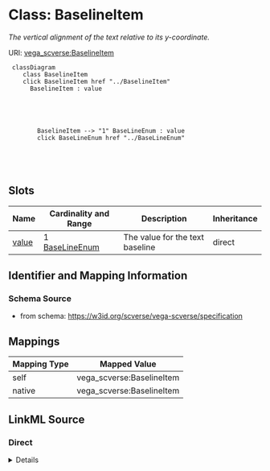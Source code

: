 

# Class: BaselineItem 


_The  vertical alignment of the text relative to its y-coordinate._





URI: [vega_scverse:BaselineItem](https://w3id.org/scverse/vega-scverse/BaselineItem)






```mermaid
 classDiagram
    class BaselineItem
    click BaselineItem href "../BaselineItem"
      BaselineItem : value
        
          
    
        
        
        BaselineItem --> "1" BaseLineEnum : value
        click BaseLineEnum href "../BaseLineEnum"
    

        
      
```




<!-- no inheritance hierarchy -->


## Slots

| Name | Cardinality and Range | Description | Inheritance |
| ---  | --- | --- | --- |
| [value](value.md) | 1 <br/> [BaseLineEnum](BaseLineEnum.md) | The value for the text baseline | direct |









## Identifier and Mapping Information







### Schema Source


* from schema: https://w3id.org/scverse/vega-scverse/specification




## Mappings

| Mapping Type | Mapped Value |
| ---  | ---  |
| self | vega_scverse:BaselineItem |
| native | vega_scverse:BaselineItem |







## LinkML Source

<!-- TODO: investigate https://stackoverflow.com/questions/37606292/how-to-create-tabbed-code-blocks-in-mkdocs-or-sphinx -->

### Direct

<details>
```yaml
name: baselineItem
description: The  vertical alignment of the text relative to its y-coordinate.
from_schema: https://w3id.org/scverse/vega-scverse/specification
rank: 1000
attributes:
  value:
    name: value
    description: The value for the text baseline.
    from_schema: https://w3id.org/scverse/vega-scverse/marks
    domain_of:
    - PositionItem
    - TextItem
    - baselineItem
    - FontItem
    - FontSizeItem
    - FontWeightItem
    - FontStyleItem
    - RGBHexItem
    - CircleShape
    range: BaseLineEnum
    required: true

```
</details>

### Induced

<details>
```yaml
name: baselineItem
description: The  vertical alignment of the text relative to its y-coordinate.
from_schema: https://w3id.org/scverse/vega-scverse/specification
rank: 1000
attributes:
  value:
    name: value
    description: The value for the text baseline.
    from_schema: https://w3id.org/scverse/vega-scverse/marks
    alias: value
    owner: baselineItem
    domain_of:
    - PositionItem
    - TextItem
    - baselineItem
    - FontItem
    - FontSizeItem
    - FontWeightItem
    - FontStyleItem
    - RGBHexItem
    - CircleShape
    range: BaseLineEnum
    required: true

```
</details>